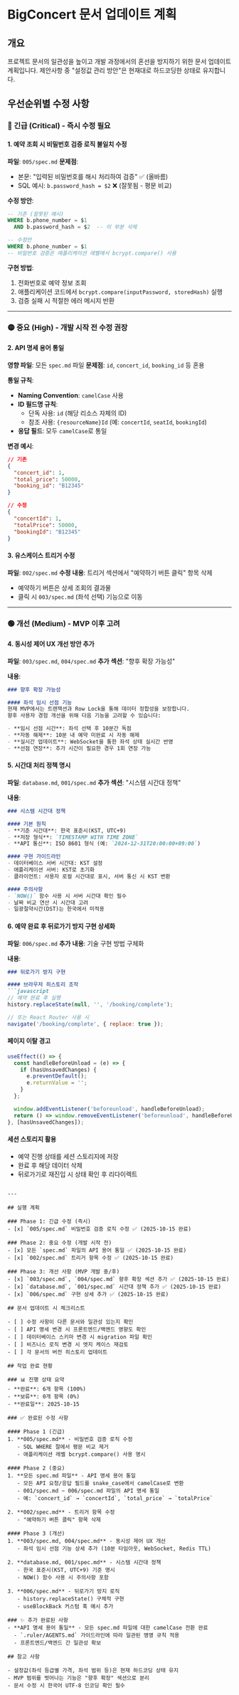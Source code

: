 # BigConcert 문서 업데이트 계획

## 개요
프로젝트 문서의 일관성을 높이고 개발 과정에서의 혼선을 방지하기 위한 문서 업데이트 계획입니다.
제안사항 중 "설정값 관리 방안"은 현재대로 하드코딩한 상태로 유지합니다.

## 우선순위별 수정 사항

### 🔴 긴급 (Critical) - 즉시 수정 필요

#### 1. 예약 조회 시 비밀번호 검증 로직 불일치 수정
**파일**: `005/spec.md`
**문제점**:
- 본문: "입력된 비밀번호를 해시 처리하여 검증" ✅ (올바름)
- SQL 예시: `b.password_hash = $2` ❌ (잘못됨 - 평문 비교)

**수정 방안**:
```sql
-- 기존 (잘못된 예시)
WHERE b.phone_number = $1
  AND b.password_hash = $2  -- 이 부분 삭제

-- 수정안
WHERE b.phone_number = $1
-- 비밀번호 검증은 애플리케이션 레벨에서 bcrypt.compare() 사용
```

**구현 방법**:
1. 전화번호로 예약 정보 조회
2. 애플리케이션 코드에서 `bcrypt.compare(inputPassword, storedHash)` 실행
3. 검증 실패 시 적절한 에러 메시지 반환

---

### 🟡 중요 (High) - 개발 시작 전 수정 권장

#### 2. API 명세 용어 통일
**영향 파일**: 모든 `spec.md` 파일
**문제점**: `id`, `concert_id`, `booking_id` 등 혼용

**통일 규칙**:
- **Naming Convention**: `camelCase` 사용
- **ID 필드명 규칙**:
  - 단독 사용: `id` (해당 리소스 자체의 ID)
  - 참조 사용: `{resourceName}Id` (예: `concertId`, `seatId`, `bookingId`)
- **응답 필드**: 모두 `camelCase`로 통일

**변경 예시**:
```json
// 기존
{
  "concert_id": 1,
  "total_price": 50000,
  "booking_id": "B12345"
}

// 수정
{
  "concertId": 1,
  "totalPrice": 50000,
  "bookingId": "B12345"
}
```

#### 3. 유스케이스 트리거 수정
**파일**: `002/spec.md`
**수정 내용**: 트리거 섹션에서 "예약하기 버튼 클릭" 항목 삭제
- 예약하기 버튼은 상세 조회의 결과물
- 클릭 시 `003/spec.md` (좌석 선택) 기능으로 이동

---

### 🟢 개선 (Medium) - MVP 이후 고려

#### 4. 동시성 제어 UX 개선 방안 추가
**파일**: `003/spec.md`, `004/spec.md`
**추가 섹션**: "향후 확장 가능성"

**내용**:
```markdown
### 향후 확장 가능성

#### 좌석 임시 선점 기능
현재 MVP에서는 트랜잭션과 Row Lock을 통해 데이터 정합성을 보장합니다.
향후 사용자 경험 개선을 위해 다음 기능을 고려할 수 있습니다:

- **임시 선점 시간**: 좌석 선택 후 10분간 독점
- **자동 해제**: 10분 내 예약 미완료 시 자동 해제
- **실시간 업데이트**: WebSocket을 통한 좌석 상태 실시간 반영
- **선점 연장**: 추가 시간이 필요한 경우 1회 연장 가능
```

#### 5. 시간대 처리 정책 명시
**파일**: `database.md`, `001/spec.md`
**추가 섹션**: "시스템 시간대 정책"

**내용**:
```markdown
### 시스템 시간대 정책

#### 기본 원칙
- **기준 시간대**: 한국 표준시(KST, UTC+9)
- **저장 형식**: `TIMESTAMP WITH TIME ZONE`
- **API 통신**: ISO 8601 형식 (예: `2024-12-31T20:00:00+09:00`)

#### 구현 가이드라인
- 데이터베이스 서버 시간대: KST 설정
- 애플리케이션 서버: KST로 초기화
- 클라이언트: 사용자 로컬 시간대로 표시, 서버 통신 시 KST 변환

#### 주의사항
- `NOW()` 함수 사용 시 서버 시간대 확인 필수
- 날짜 비교 연산 시 시간대 고려
- 일광절약시간(DST)는 한국에서 미적용
```

#### 6. 예약 완료 후 뒤로가기 방지 구현 상세화
**파일**: `006/spec.md`
**추가 내용**: 기술 구현 방법 구체화

**내용**:
```markdown
### 뒤로가기 방지 구현

#### 브라우저 히스토리 조작
```javascript
// 예약 완료 후 실행
history.replaceState(null, '', '/booking/complete');

// 또는 React Router 사용 시
navigate('/booking/complete', { replace: true });
```

#### 페이지 이탈 경고
```javascript
useEffect(() => {
  const handleBeforeUnload = (e) => {
    if (hasUnsavedChanges) {
      e.preventDefault();
      e.returnValue = '';
    }
  };

  window.addEventListener('beforeunload', handleBeforeUnload);
  return () => window.removeEventListener('beforeunload', handleBeforeUnload);
}, [hasUnsavedChanges]);
```

#### 세션 스토리지 활용
- 예약 진행 상태를 세션 스토리지에 저장
- 완료 후 해당 데이터 삭제
- 뒤로가기로 재진입 시 상태 확인 후 리다이렉트
```

---

## 실행 계획

### Phase 1: 긴급 수정 (즉시)
- [x] `005/spec.md` 비밀번호 검증 로직 수정 ✅ (2025-10-15 완료)

### Phase 2: 중요 수정 (개발 시작 전)
- [x] 모든 `spec.md` 파일의 API 용어 통일 ✅ (2025-10-15 완료)
- [x] `002/spec.md` 트리거 항목 수정 ✅ (2025-10-15 완료)

### Phase 3: 개선 사항 (MVP 개발 중/후)
- [x] `003/spec.md`, `004/spec.md` 향후 확장 섹션 추가 ✅ (2025-10-15 완료)
- [x] `database.md`, `001/spec.md` 시간대 정책 추가 ✅ (2025-10-15 완료)
- [x] `006/spec.md` 구현 상세 추가 ✅ (2025-10-15 완료)

## 문서 업데이트 시 체크리스트

- [ ] 수정 사항이 다른 문서와 일관성 있는지 확인
- [ ] API 명세 변경 시 프론트엔드/백엔드 영향도 확인
- [ ] 데이터베이스 스키마 변경 시 migration 파일 확인
- [ ] 비즈니스 로직 변경 시 엣지 케이스 재검토
- [ ] 각 문서의 버전 히스토리 업데이트

## 작업 완료 현황

### 📊 진행 상태 요약
- **완료**: 6개 항목 (100%)
- **보류**: 0개 항목 (0%)
- **완료일**: 2025-10-15

### ✅ 완료된 수정 사항

#### Phase 1 (긴급)
1. **005/spec.md** - 비밀번호 검증 로직 수정
   - SQL WHERE 절에서 평문 비교 제거
   - 애플리케이션 레벨 bcrypt.compare() 사용 명시

#### Phase 2 (중요)
1. **모든 spec.md 파일** - API 명세 용어 통일
   - 모든 API 요청/응답 필드를 snake_case에서 camelCase로 변환
   - 001/spec.md ~ 006/spec.md 파일의 API 명세 통일
   - 예: `concert_id` → `concertId`, `total_price` → `totalPrice`

2. **002/spec.md** - 트리거 항목 수정
   - "예약하기 버튼 클릭" 항목 삭제

#### Phase 3 (개선)
1. **003/spec.md, 004/spec.md** - 동시성 제어 UX 개선
   - 좌석 임시 선점 기능 상세 추가 (10분 타임아웃, WebSocket, Redis TTL)

2. **database.md, 001/spec.md** - 시스템 시간대 정책
   - 한국 표준시(KST, UTC+9) 기준 명시
   - NOW() 함수 사용 시 주의사항 포함

3. **006/spec.md** - 뒤로가기 방지 로직
   - history.replaceState() 구체적 구현
   - useBlockBack 커스텀 훅 예시 추가

### ✨ 추가 완료된 사항
- **API 명세 용어 통일** - 모든 spec.md 파일에 대한 camelCase 전환 완료
  - `.ruler/AGENTS.md` 가이드라인에 따라 일관된 명명 규칙 적용
  - 프론트엔드/백엔드 간 일관성 확보

## 참고 사항

- 설정값(좌석 등급별 가격, 좌석 범위 등)은 현재 하드코딩 상태 유지
- MVP 범위를 벗어나는 기능은 "향후 확장" 섹션으로 분리
- 문서 수정 시 한국어 UTF-8 인코딩 확인 필수